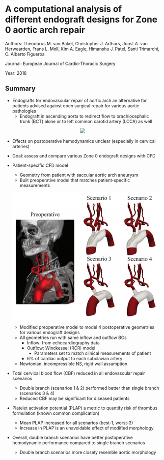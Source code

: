 # A computational analysis of different endograft designs for Zone 0 aortic arch repair
Authors: Theodorus M. van Bakel, Christopher J. Arthurs, Joost A. van Herwaarden, Frans L. Moll, Kim A. Eagle, Himanshu J. Patel, Santi Trimarchi, C. Alberto Figueroa

Journal: European Journal of Cardio-Thoracic Surgery

Year: 2018

## Summary
* Endografts for endovascular repair of aortic arch an alternative for patients advised against open surgical repair for various aortic pathologies
  * Endograft in ascending aorta to redirect flow to brachiocephalic trunk (BCT) alone or to left common carotid artery (LCCA) as well

<p align="center">
  <img src="https://qph.fs.quoracdn.net/main-qimg-5a744b4c00f29ca33cfd2a523e33a7dc" />
</p>

  * Effects on postoperative hemodynamics unclear (especially in cervical arteries)
  * Goal: assess and compare various Zone 0 endograft designs with CFD
* Patient-specific CFD model
  * Geometry from patient with saccular aortic arch aneurysm
  * Built preoperative model that matches patient-specific measurements

  <p align="center">
    <img src="https://github.com/matsumotosan/papers2go/blob/master/img/eng/zone0-arch-repair-figueroa/geometries.png" />
  </p>

  * Modified preoperative model to model 4 postoperative geometries for various endograft designs
  * All geometries run with same inflow and outflow BCs
    * Inflow: from echocardiography data
    * Outflow: Windkessel (RCR) model
      * Parameters set to match clinical measurements of patient
    * 6% of cardiac output to each subclavian artery
  * Newtonian, incompressible NS, rigid wall assumption
* Total cervical blood flow (CBF) reduced in all endovascular repair scenarios
  * Double branch (scenarios 1 & 2) performed better than single branch (scenarios 3 & 4)
  * Reduced CBF may be significant for diseased patients
* Platelet activation potential (PLAP) a metric to quantify risk of thrombus formulation (known common complication)
  * Mean PLAP increased for all scenarios (best-1, worst-3)
  * Increase in PLAP is an unavoidable effect of modified morphology
* Overall, double branch scenarios have better postoperative hemodynamic performance compared to single branch scenarios
  * Double branch scenarios more closely resemble aortic morphology
